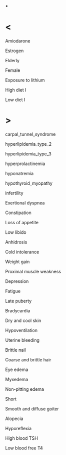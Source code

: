 # .

# <

Amiodarone

Estrogen

Elderly

Female

Exposure to lithium

High diet I

Low diet I

# >

carpal_tunnel_syndrome

hyperlipidemia_type_2

hyperlipidemia_type_3

hyperprolactinemia

hyponatremia

hypothyroid_myopathy

infertility

Exertional dyspnea

Constipation

Loss of appetite

Low libido

Anhidrosis

Cold intolerance

Weight gain

Proximal muscle weakness

Depression

Fatigue

Late puberty

Bradycardia

Dry and cool skin

Hypoventilation

Uterine bleeding

Brittle nail

Coarse and brittle hair

Eye edema

Myxedema

Non-pitting edema

Short

Smooth and diffuse goiter

Alopecia

Hyporeflexia

High blood TSH

Low blood free T4
